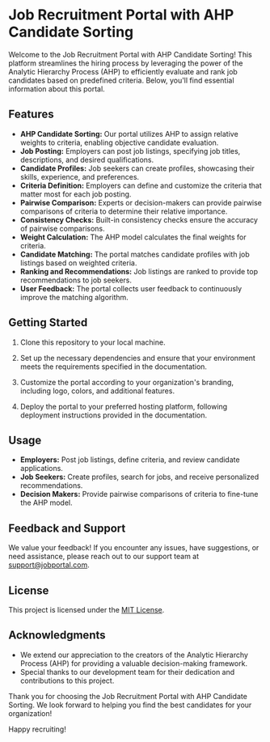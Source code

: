 # Job Recruitment Portal with AHP Candidate Sorting

Welcome to the Job Recruitment Portal with AHP Candidate Sorting! This platform streamlines the hiring process by leveraging the power of the Analytic Hierarchy Process (AHP) to efficiently evaluate and rank job candidates based on predefined criteria. Below, you'll find essential information about this portal.

## Features

- **AHP Candidate Sorting:** Our portal utilizes AHP to assign relative weights to criteria, enabling objective candidate evaluation.
- **Job Posting:** Employers can post job listings, specifying job titles, descriptions, and desired qualifications.
- **Candidate Profiles:** Job seekers can create profiles, showcasing their skills, experience, and preferences.
- **Criteria Definition:** Employers can define and customize the criteria that matter most for each job posting.
- **Pairwise Comparison:** Experts or decision-makers can provide pairwise comparisons of criteria to determine their relative importance.
- **Consistency Checks:** Built-in consistency checks ensure the accuracy of pairwise comparisons.
- **Weight Calculation:** The AHP model calculates the final weights for criteria.
- **Candidate Matching:** The portal matches candidate profiles with job listings based on weighted criteria.
- **Ranking and Recommendations:** Job listings are ranked to provide top recommendations to job seekers.
- **User Feedback:** The portal collects user feedback to continuously improve the matching algorithm.

## Getting Started

1. Clone this repository to your local machine.

2. Set up the necessary dependencies and ensure that your environment meets the requirements specified in the documentation.

3. Customize the portal according to your organization's branding, including logo, colors, and additional features.

4. Deploy the portal to your preferred hosting platform, following deployment instructions provided in the documentation.

## Usage

- **Employers:** Post job listings, define criteria, and review candidate applications.
- **Job Seekers:** Create profiles, search for jobs, and receive personalized recommendations.
- **Decision Makers:** Provide pairwise comparisons of criteria to fine-tune the AHP model.

## Feedback and Support

We value your feedback! If you encounter any issues, have suggestions, or need assistance, please reach out to our support team at support@jobportal.com.

## License

This project is licensed under the [MIT License](LICENSE.md).

## Acknowledgments

- We extend our appreciation to the creators of the Analytic Hierarchy Process (AHP) for providing a valuable decision-making framework.
- Special thanks to our development team for their dedication and contributions to this project.

Thank you for choosing the Job Recruitment Portal with AHP Candidate Sorting. We look forward to helping you find the best candidates for your organization!

Happy recruiting!
